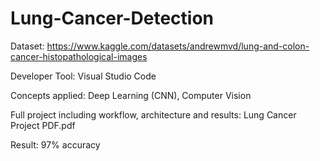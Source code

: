 # Lung-Cancer-Detection

Dataset: https://www.kaggle.com/datasets/andrewmvd/lung-and-colon-cancer-histopathological-images

Developer Tool: Visual Studio Code

Concepts applied: Deep Learning (CNN), Computer Vision

Full project including workflow, architecture and results: Lung Cancer Project PDF.pdf

Result: 97% accuracy
